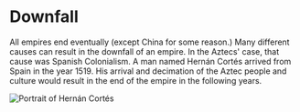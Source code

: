 # Downfall

All empires end eventually (except China for some reason.) Many different causes can result in the downfall of an empire. In the Aztecs' case, that cause was Spanish Colonialism. A man named Hernán Cortés arrived from Spain in the year 1519. His arrival and decimation of the Aztec people and culture would result in the end of the empire in the following years.

![Portrait of Hernán Cortés](https://upload.wikimedia.org/wikipedia/commons/0/06/Retrato_de_Hern%C3%A1n_Cort%C3%A9s.jpg)
